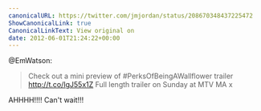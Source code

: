 ```yaml
---
canonicalURL: https://twitter.com/jmjordan/status/208670348437225472
ShowCanonicalLink: true
CanonicalLinkText: View original on
date: 2012-06-01T21:24:22+00:00
---
```

@EmWatson:

> Check out a mini preview of #PerksOfBeingAWallflower trailer http://t.co/IgJ55x1Z Full length trailer on Sunday at MTV MA x

AHHHH!!!! Can't wait!!!
